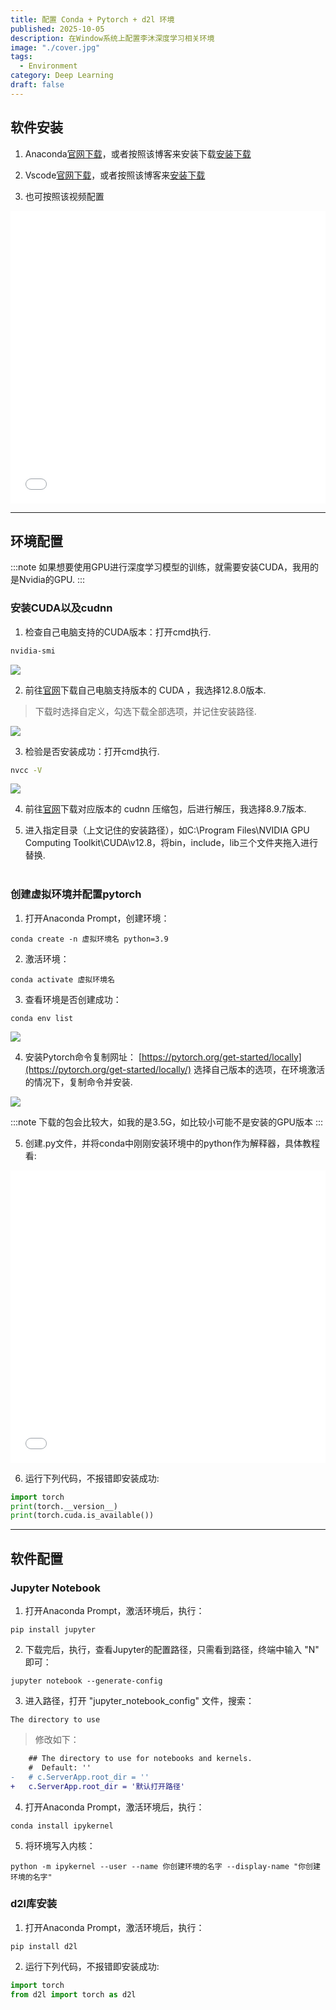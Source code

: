 ```yaml
---
title: 配置 Conda + Pytorch + d2l 环境
published: 2025-10-05
description: 在Window系统上配置李沐深度学习相关环境
image: "./cover.jpg"
tags:
  - Environment
category: Deep Learning
draft: false
---
```



## 软件安装

1. Anaconda[官网下载](https://www.anaconda.com/download)，或者按照该博客来安装下载[安装下载](https://blog.csdn.net/qq_44000789/article/details/142214660)

2. Vscode[官网下载](https://code.visualstudio.com/Download)，或者按照该博客来[安装下载](https://blog.csdn.net/weixin_60915103/article/details/131617196)

3. 也可按照该视频配置

<iframe width="100%" height="468" src="//player.bilibili.com/player.html?bvid=BV1Fo46e3EAZ&p=1" scrolling="no" border="0" frameborder="no" framespacing="0" allowfullscreen="true"> </iframe>

---

## 环境配置

:::note
如果想要使用GPU进行深度学习模型的训练，就需要安装CUDA，我用的是Nvidia的GPU.
:::

### 安装CUDA以及cudnn

1. 检查自己电脑支持的CUDA版本：打开cmd执行.

```cmd
nvidia-smi
```

![](../../assets/image/螢幕擷取畫面%202025-10-10%20010239.png)

2. 前往[官网](https://developer.nvidia.com/cuda-toolkit-archive)下载自己电脑支持版本的 CUDA ，我选择12.8.0版本.

> 下载时选择自定义，勾选下载全部选项，并记住安装路径.

![](../../assets/image/1.png)

3. 检验是否安装成功：打开cmd执行.

```cmd
nvcc -V
```

![](../../assets/image/螢幕擷取畫面%202025-10-05%20051145.png)

4. 前往[官网](https://developer.nvidia.com/rdp/cudnn-archive)下载对应版本的 cudnn 压缩包，后进行解压，我选择8.9.7版本.

5. 进入指定目录（上文记住的安装路径），如C:\Program Files\NVIDIA GPU Computing Toolkit\CUDA\v12.8，将bin，include，lib三个文件夹拖入进行替换.<br><br>

### 创建虚拟环境并配置pytorch

1. 打开Anaconda Prompt，创建环境：

```conda
conda create -n 虚拟环境名 python=3.9
```

2. 激活环境：

```conda
conda activate 虚拟环境名
```

3. 查看环境是否创建成功：

```conda
conda env list
```

![](../../assets/image/螢幕擷取畫面%202025-10-10%20004807.png)

4. 安装Pytorch命令复制网址： [https://pytorch.org/get-started/locally](https://pytorch.org/get-started/locally/)  选择自己版本的选项，在环境激活的情况下，复制命令并安装.

![](../../assets/image/螢幕擷取畫面%202025-10-05%20052503.png)

:::note
下载的包会比较大，如我的是3.5G，如比较小可能不是安装的GPU版本
:::

5. 创建.py文件，并将conda中刚刚安装环境中的python作为解释器，具体教程看:

<iframe width="100%" height="468" src="//player.bilibili.com/player.html?bvid=BV1Fo46e3EAZ&p=1" scrolling="no" border="0" frameborder="no" framespacing="0" allowfullscreen="true"> </iframe>

6. 运行下列代码，不报错即安装成功:

```python
import torch
print(torch.__version__)
print(torch.cuda.is_available())
```

---

## 软件配置

### Jupyter Notebook

1. 打开Anaconda Prompt，激活环境后，执行：

```conda
pip install jupyter
```

2. 下载完后，执行，查看Jupyter的配置路径，只需看到路径，终端中输入 "N" 即可：

```conda
jupyter notebook --generate-config
```

3. 进入路径，打开 "jupyter_notebook_config" 文件，搜索：

```conda
The directory to use
```

>修改如下：

```diff lang="conda"
    ## The directory to use for notebooks and kernels.
    #  Default: ''
-   # c.ServerApp.root_dir = ''
+   c.ServerApp.root_dir = '默认打开路径'

```

4. 打开Anaconda Prompt，激活环境后，执行：

```conda
conda install ipykernel
```

5. 将环境写入内核：

```conda
python -m ipykernel --user --name 你创建环境的名字 --display-name "你创建环境的名字"
```

### d2l库安装

1. 打开Anaconda Prompt，激活环境后，执行：

```conda
pip install d2l
```

2. 运行下列代码，不报错即安装成功:

```python
import torch
from d2l import torch as d2l
```

